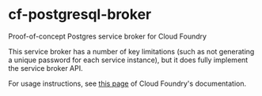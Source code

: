 cf-postgresql-broker
====================

Proof-of-concept Postgres service broker for Cloud Foundry

This service broker has a number of key limitations (such as not generating a unique password for each service instance), but it does fully implement the service broker API.

For usage instructions, see <a href="http://docs.cloudfoundry.com/docs/running/architecture/services/managing-service-brokers.html">this page</a> of Cloud Foundry's documentation.
